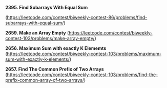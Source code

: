__2395. Find Subarrays With Equal Sum__

(https://leetcode.com/contest/biweekly-contest-86/problems/find-subarrays-with-equal-sum/)

__2659. Make an Array Empty__
(https://leetcode.com/contest/biweekly-contest-103/problems/make-array-empty/)

__2656. Maximum Sum with exactly K Elememts__
(https://leetcode.com/contest/biweekly-contest-103/problems/maximum-sum-with-exactly-k-elements/)


__2657. Find The Common Prefix of Two Arrays__
(https://leetcode.com/contest/biweekly-contest-103/problems/find-the-prefix-common-array-of-two-arrays/)
